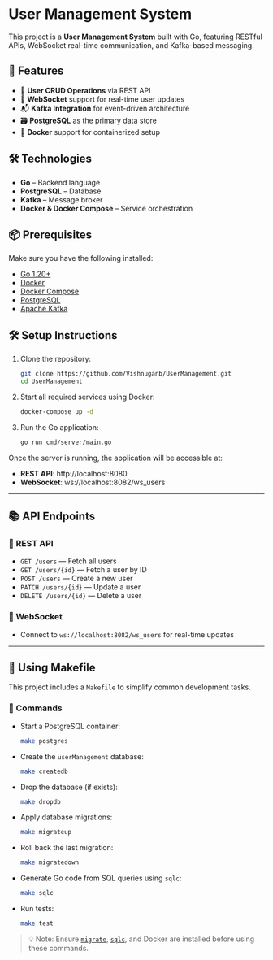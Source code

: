 # User Management System

This project is a **User Management System** built with Go, featuring RESTful APIs, WebSocket real-time communication, and Kafka-based messaging.

## 🚀 Features

- 🔧 **User CRUD Operations** via REST API
- 🔄 **WebSocket** support for real-time user updates
- 📬 **Kafka Integration** for event-driven architecture
- 🗃️ **PostgreSQL** as the primary data store
- 🐳 **Docker** support for containerized setup

## 🛠️ Technologies

- **Go** – Backend language
- **PostgreSQL** – Database
- **Kafka** – Message broker
- **Docker & Docker Compose** – Service orchestration

## 📦 Prerequisites

Make sure you have the following installed:

- [Go 1.20+](https://golang.org/dl/)
- [Docker](https://www.docker.com/)
- [Docker Compose](https://docs.docker.com/compose/)
- [PostgreSQL](https://www.postgresql.org/)
- [Apache Kafka](https://kafka.apache.org/)

## 🛠️ Setup Instructions

1. Clone the repository:
   ```bash
   git clone https://github.com/Vishnuganb/UserManagement.git
   cd UserManagement
   ```

2. Start all required services using Docker:
   ```bash
   docker-compose up -d
   ```

3. Run the Go application:
   ```bash
   go run cmd/server/main.go
   ```

Once the server is running, the application will be accessible at:

- **REST API**: http://localhost:8080
- **WebSocket**: ws://localhost:8082/ws_users

---

## 📚 API Endpoints

### 🔸 REST API

- `GET /users` — Fetch all users
- `GET /users/{id}` — Fetch a user by ID
- `POST /users` — Create a new user
- `PATCH /users/{id}` — Update a user
- `DELETE /users/{id}` — Delete a user

### 🔸 WebSocket

- Connect to `ws://localhost:8082/ws_users` for real-time updates

---

## 🧰 Using Makefile

This project includes a `Makefile` to simplify common development tasks.

### 🔧 Commands

- Start a PostgreSQL container:
  ```bash
  make postgres
  ```

- Create the `userManagement` database:
  ```bash
  make createdb
  ```

- Drop the database (if exists):
  ```bash
  make dropdb
  ```

- Apply database migrations:
  ```bash
  make migrateup
  ```

- Roll back the last migration:
  ```bash
  make migratedown
  ```

- Generate Go code from SQL queries using `sqlc`:
  ```bash
  make sqlc
  ```

- Run tests:
  ```bash
  make test
  ```

> 💡 Note: Ensure [`migrate`](https://github.com/golang-migrate/migrate), [`sqlc`](https://docs.sqlc.dev/), and Docker are installed before using these commands.

